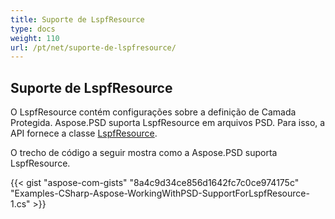 ```yaml
---
title: Suporte de LspfResource
type: docs
weight: 110
url: /pt/net/suporte-de-lspfresource/
---
```


## **Suporte de LspfResource**
O LspfResource contém configurações sobre a definição de Camada Protegida. Aspose.PSD suporta LspfResource em arquivos PSD. Para isso, a API fornece a classe [LspfResource](https://reference.aspose.com/net/psd/aspose.psd.fileformats.psd.layers.layerresources/lspfresource).

O trecho de código a seguir mostra como a Aspose.PSD suporta LspfResource.

{{< gist "aspose-com-gists" "8a4c9d34ce856d1642fc7c0ce974175c" "Examples-CSharp-Aspose-WorkingWithPSD-SupportForLspfResource-1.cs" >}}
